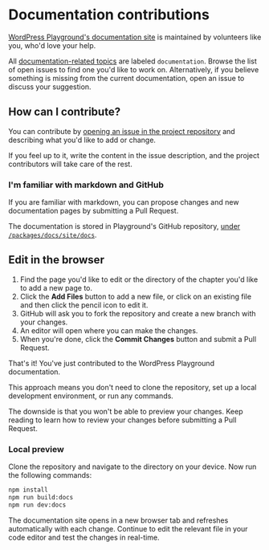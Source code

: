 # Documentation contributions

[WordPress Playground's documentation site](../intro.md) is maintained by volunteers like you, who'd love your help.

All [documentation-related topics](https://github.com/WordPress/wordpress-playground/labels/%5BType%5D%20Documentation) are labeled `documentation`. Browse the list of open issues to find one you'd like to work on. Alternatively, if you believe something is missing from the current documentation, open an issue to discuss your suggestion.

## How can I contribute?

You can contribute by [opening an issue in the project repository](https://github.com/WordPress/wordpress-playground/issues/new) and describing what you'd like to add or change.

If you feel up to it, write the content in the issue description, and the project contributors will take care of the rest.

### I'm familiar with markdown and GitHub

If you are familiar with markdown, you can propose changes and new documentation pages by submitting a Pull Request.

The documentation is stored in Playground's GitHub repository, [under `/packages/docs/site/docs`](https://github.com/WordPress/wordpress-playground/tree/trunk/packages/docs/site/docs).

## Edit in the browser

1. Find the page you'd like to edit or the directory of the chapter you'd like to add a new page to.
2. Click the **Add Files** button to add a new file, or click on an existing file and then click the pencil icon to edit it.
3. GitHub will ask you to fork the repository and create a new branch with your changes.
4. An editor will open where you can make the changes.
5. When you're done, click the **Commit Changes** button and submit a Pull Request.

That's it! You've just contributed to the WordPress Playground documentation.

This approach means you don't need to clone the repository, set up a local development environment, or run any commands.

The downside is that you won't be able to preview your changes. Keep reading to learn how to review your changes before submitting a Pull Request.

### Local preview

Clone the repository and navigate to the directory on your device. Now run the following commands:

```bash
npm install
npm run build:docs
npm run dev:docs
```

The documentation site opens in a new browser tab and refreshes automatically with each change. Continue to edit the relevant file in your code editor and test the changes in real-time.
